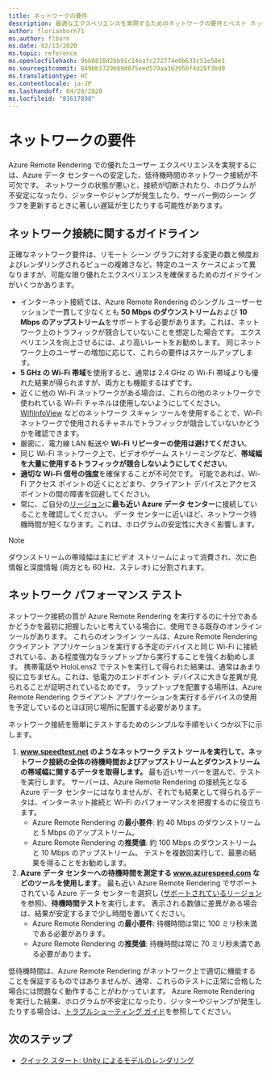```yaml
---
title: ネットワークの要件
description: 最適なエクスペリエンスを実現するためのネットワークの要件とベスト ネットワーク プラクティス
author: florianborn71
ms.author: flborn
ms.date: 02/13/2020
ms.topic: reference
ms.openlocfilehash: 9bb8818d2bb91c14eafc272774e0b633c51e58e1
ms.sourcegitcommit: 849bb1729b89d075eed579aa36395bf4d29f3bd9
ms.translationtype: HT
ms.contentlocale: ja-JP
ms.lasthandoff: 04/28/2020
ms.locfileid: "81617890"
---
```

# <a name="network-requirements"></a>ネットワークの要件

Azure Remote Rendering での優れたユーザー エクスペリエンスを実現するには、Azure データ センターへの安定した、低待機時間のネットワーク接続が不可欠です。 ネットワークの状態が悪いと、接続が切断されたり、ホログラムが不安定になったり、ジッターやジャンプが発生したり、サーバー側のシーン グラフを更新するときに著しい遅延が生じたりする可能性があります。

## <a name="guidelines-for-network-connectivity"></a>ネットワーク接続に関するガイドライン

正確なネットワーク要件は、リモート シーン グラフに対する変更の数と頻度およびレンダリングされるビューの複雑さなど、特定のユース ケースによって異なりますが、可能な限り優れたエクスペリエンスを確保するためのガイドラインがいくつかあります。

* インターネット接続では、Azure Remote Rendering のシングル ユーザーセッションで一貫して少なくとも **50 Mbps のダウンストリーム**および **10 Mbps のアップストリーム**をサポートする必要があります。これは、ネットワーク上のトラフィックが競合していないことを想定した場合です。 エクスペリエンスを向上させるには、より高いレートをお勧めします。 同じネットワーク上のユーザーの増加に応じて、これらの要件はスケールアップします。
* **5 GHz の Wi-Fi 帯域**を使用すると、通常は 2.4 GHz の Wi-Fi 帯域よりも優れた結果が得られますが、両方とも機能するはずです。
* 近くに他の Wi-Fi ネットワークがある場合は、これらの他のネットワークで使われている Wi-Fi チャネルは使用しないようにしてください。 [WifiInfoView](https://www.nirsoft.net/utils/wifi_information_view.html) などのネットワーク スキャン ツールを使用することで、Wi-Fi ネットワークで使用されるチャネルでトラフィックが競合していないかどうかを確認できます。
* 厳密に、電力線 LAN 転送や **Wi-Fi リピーターの使用は避けてください**。
* 同じ Wi-Fi ネットワーク上で、ビデオやゲーム ストリーミングなど、**帯域幅を大量に使用するトラフィックが競合しないようにしてください**。
* **適切な Wi-Fi 信号の強度**を確保することが不可欠です。 可能であれば、Wi-Fi アクセス ポイントの近くにとどまり、クライアント デバイスとアクセス ポイントの間の障害を回避してください。
* 常に、ご自分の[リージョン](regions.md)に**最も近い Azure データ センター**に接続していることを確認してください。 データ センターに近いほど、ネットワーク待機時間が短くなります。これは、ホログラムの安定性に大きく影響します。

> [!NOTE]
> ダウンストリームの帯域幅は主にビデオ ストリームによって消費され、次に色情報と深度情報 (両方とも 60 Hz、ステレオ) に分割されます。

## <a name="network-performance-tests"></a>ネットワーク パフォーマンス テスト

ネットワーク接続の質が Azure Remote Rendering を実行するのに十分であるかどうかを最初に把握したいと考えている場合に、使用できる既存のオンライン ツールがあります。 これらのオンライン ツールは、Azure Remote Rendering クライアント アプリケーションを実行する予定のデバイスと同じ Wi-Fi に接続されている、ある程度強力なラップトップから実行することを強くお勧めします。 携帯電話や HoloLens2 でテストを実行して得られた結果は、通常はあまり役に立ちません。これは、低電力のエンドポイント デバイスに大きな差異が見られることが証明されているためです。 ラップトップを配置する場所は、Azure Remote Rendering クライアント アプリケーションを実行するデバイスの使用を予定しているのとほぼ同じ場所に配置する必要があります。

ネットワーク接続を簡単にテストするためのシンプルな手順をいくつか以下に示します。

1. **www.speedtest.net のようなネットワーク テスト ツールを実行して、ネットワーク接続の全体の待機時間およびアップストリームとダウンストリームの帯域幅に関するデータを取得します。**
最も近いサーバーを選んで、テストを実行します。 サーバーは、Azure Remote Rendering の接続先となる Azure データ センターにはなりませんが、それでも結果として得られるデータは、インターネット接続と Wi-Fi のパフォーマンスを把握するのに役立ちます。
   * Azure Remote Rendering の**最小要件**: 約 40 Mbps のダウンストリームと 5 Mbps のアップストリーム。
   * Azure Remote Rendering の**推奨値**: 約 100 Mbps のダウンストリームと 10 Mbps のアップストリーム。
テストを複数回実行して、最悪の結果を得ることをお勧めします。
1. **Azure データ センターへの待機時間を測定する www.azurespeed.com などのツールを使用します**。 最も近い Azure Remote Rendering でサポートされている Azure データ センターを選択し ([サポートされているリージョン](regions.md)を参照)、**待機時間テスト**を実行します。 表示される数値に差異がある場合は、結果が安定するまで少し時間を置いてください。
   * Azure Remote Rendering の**最小要件**: 待機時間は常に 100 ミリ秒未満である必要があります。
   * Azure Remote Rendering の**推奨値**: 待機時間は常に 70 ミリ秒未満である必要があります。

低待機時間は、Azure Remote Rendering がネットワーク上で適切に機能することを保証するものではありませんが、通常、これらのテストに正常に合格した場合には問題なく動作することがわかっています。
Azure Remote Rendering を実行した結果、ホログラムが不安定になったり、ジッターやジャンプが発生したりする場合は、[トラブルシューティング ガイド](../resources/troubleshoot.md)を参照してください。

## <a name="next-steps"></a>次のステップ

* [クイック スタート: Unity によるモデルのレンダリング](../quickstarts/render-model.md)
